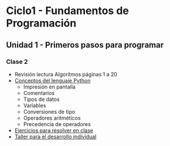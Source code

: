 # Ciclo1 - Fundamentos de Programación

## Unidad 1 - Primeros pasos para programar 

### Clase 2
* Revisión lectura Algorítmos páginas 1 a 20
* [Conceptos del lenguaje Python](conceptos_lenguaje.py)
  * Impresión en pantalla
  * Comentarios
  * Tipos de datos
  * Variables
  * Conversiones de tipo
  * Operadores aritméticos
  * Precedencia de operadores
* [Ejercicios para resolver en clase](ejercicios.md)
* [Taller para el desarrollo individual](taller.md)